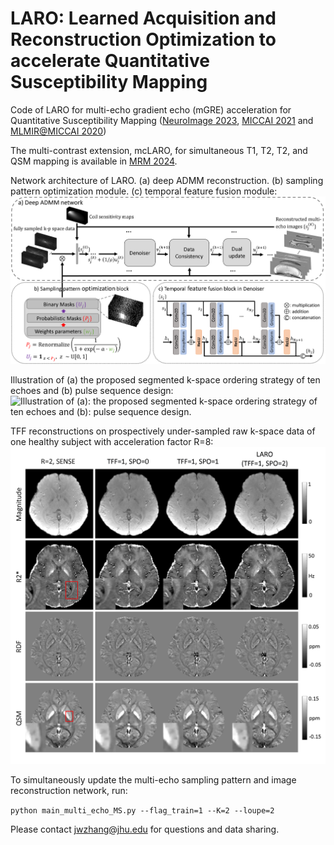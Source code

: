 # LARO: Learned Acquisition and Reconstruction Optimization to accelerate Quantitative Susceptibility Mapping
Code of LARO for multi-echo gradient echo (mGRE) acceleration for Quantitative Susceptibility Mapping ([NeuroImage 2023](https://www.sciencedirect.com/science/article/pii/S1053811923000356), [MICCAI 2021](https://link.springer.com/chapter/10.1007/978-3-030-87231-1_23) and [MLMIR@MICCAI 2020](https://link.springer.com/chapter/10.1007/978-3-030-61598-7_9))

The multi-contrast extension, mcLARO, for simultaneous T1, T2, T2, and QSM mapping is available in [MRM 2024](https://onlinelibrary.wiley.com/doi/full/10.1002/mrm.29854).

Network architecture of LARO. (a) deep ADMM reconstruction. (b) sampling pattern optimization module. (c) temporal feature fusion module:
![Network architecture of LARO. (a): deep ADMM reconstruction. (b): sampling pattern optimization module. (c): temporal feature fusion module.](https://raw.githubusercontent.com/Jinwei1209/LARO-QSM/main/figures/figure1.png)

Illustration of (a) the proposed segmented k-space ordering strategy of ten echoes and (b) pulse sequence design:
![Illustration of (a): the proposed segmented k-space ordering strategy of ten echoes and (b): pulse sequence design.](https://raw.githubusercontent.com/Jinwei1209/LARO-QSM/main/figures/figure2.png)

TFF reconstructions on prospectively under-sampled raw k-space data of one healthy subject with acceleration factor R=8:
![TFF reconstructions on prospectively under-sampled raw k-space data of one healthy subject with acceleration factor R=8.](https://raw.githubusercontent.com/Jinwei1209/LARO-QSM/main/figures/figure7.png)


To simultaneously update the multi-echo sampling pattern and image reconstruction network, run:

```python main_multi_echo_MS.py --flag_train=1 --K=2 --loupe=2```

Please contact jwzhang@jhu.edu for questions and data sharing. 

